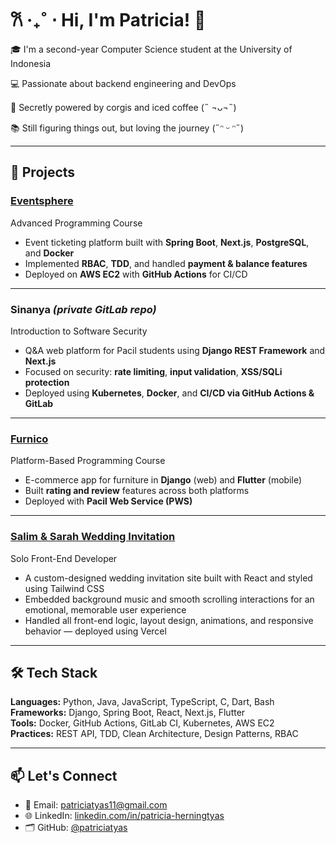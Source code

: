 # 𐙚 ‧₊˚ ⋅ Hi, I'm Patricia! 👋

🎓 I'm a second-year Computer Science student at the University of Indonesia  

💻 Passionate about backend engineering and DevOps  

🐶 Secretly powered by corgis and iced coffee (˵ ¬ᴗ¬˵)

📚 Still figuring things out, but loving the journey (˶ᵔ ᵕ ᵔ˶)

---

## 💼 Projects

### [Eventsphere](https://github.com/A11-AdPro)  
Advanced Programming Course  
- Event ticketing platform built with **Spring Boot**, **Next.js**, **PostgreSQL**, and **Docker**
- Implemented **RBAC**, **TDD**, and handled **payment & balance features**
- Deployed on **AWS EC2** with **GitHub Actions** for CI/CD

---

### Sinanya *(private GitLab repo)*  
Introduction to Software Security  
- Q&A web platform for Pacil students using **Django REST Framework** and **Next.js**
- Focused on security: **rate limiting**, **input validation**, **XSS/SQLi protection**
- Deployed using **Kubernetes**, **Docker**, and **CI/CD via GitHub Actions & GitLab**

---

### [Furnico](https://github.com/A04-2024)  
Platform-Based Programming Course  
- E-commerce app for furniture in **Django** (web) and **Flutter** (mobile)
- Built **rating and review** features across both platforms
- Deployed with **Pacil Web Service (PWS)**

---

### [Salim & Sarah Wedding Invitation](https://salim-and-sarah.vercel.app)  
Solo Front-End Developer
- A custom-designed wedding invitation site built with React and styled using Tailwind CSS
- Embedded background music and smooth scrolling interactions for an emotional, memorable user experience
- Handled all front-end logic, layout design, animations, and responsive behavior — deployed using Vercel

---

## 🛠️ Tech Stack

**Languages:** Python, Java, JavaScript, TypeScript, C, Dart, Bash  
**Frameworks:** Django, Spring Boot, React, Next.js, Flutter  
**Tools:** Docker, GitHub Actions, GitLab CI, Kubernetes, AWS EC2  
**Practices:** REST API, TDD, Clean Architecture, Design Patterns, RBAC

---

## 📫 Let's Connect

- 📧 Email: [patriciatyas11@gmail.com](mailto:patriciatyas11@gmail.com)  
- 🌐 LinkedIn: [linkedin.com/in/patricia-herningtyas](https://linkedin.com/in/patricia-herningtyas)  
- 🗂 GitHub: [@patriciatyas](https://github.com/patriciatyas)

